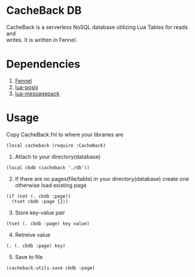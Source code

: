CacheBack DB
===========

CacheBack is a serverless NoSQL database utilizing Lua Tables for reads and<br>
writes. It is written in Fennel.

Dependencies
===========

1. [Fennel](https://fennel-lang.org/)
2. [lua-posix](https://github.com/luaposix/luaposix)
3. [lua-messagepack](https://fperrad.frama.io/lua-MessagePack/)

Usage
===========

Copy CacheBack.fnl to where your libraries are
```fennel
(local cacheback (require :CacheBack)
```

1. Attach to your directory(database)
```fennel
(local cbdb (cacheback './db'))
```

2. If there are no pages(file/table) in your directory(database) create one<br>
otherwise load existing page
```fennel
(if (not (. cbdb :page))
  (tset cbdb :page {}))
```

3. Store key-value pair
```fennel
(tset (. cbdb :page) key value)
```

4. Retreive value
```fennel
(. (. cbdb :page) key)
```

5. Save to file
```fennel
(cacheback.utils.save cbdb :page)
```
